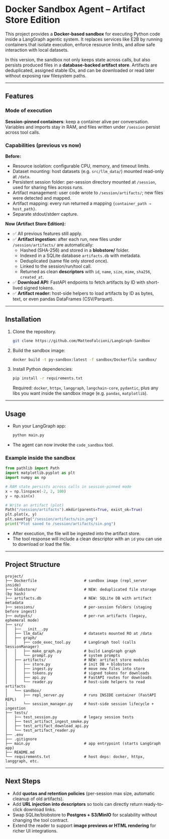 # Docker Sandbox Agent – Artifact Store Edition

This project provides a **Docker-based sandbox** for executing Python code inside a LangGraph agentic system. It replaces services like E2B by running containers that isolate execution, enforce resource limits, and allow safe interaction with local datasets.

In this version, the sandbox not only keeps state across calls, but also persists produced files in a **database-backed artifact store**. Artifacts are deduplicated, assigned stable IDs, and can be downloaded or read later without exposing raw filesystem paths.

---

## Features

### Mode of execution

**Session-pinned containers**: keep a container alive per conversation. Variables and imports stay in RAM, and files written under `/session` persist across tool calls.

### Capabilities (previous vs now)

**Before:**
- Resource isolation: configurable CPU, memory, and timeout limits.
- Dataset mounting: host datasets (e.g. `src/llm_data/`) mounted read-only at `/data`.
- Persistent session folder: per-session directory mounted at `/session`, used for sharing files across runs.
- Artifact management: user code wrote to `/session/artifacts/`; new files were detected and mapped.
- Artifact mapping: every run returned a mapping `{container_path → host_path}`.
- Separate stdout/stderr capture.

**Now (Artifact Store Edition):**
- ✅ All previous features still apply.
- ✅ **Artifact ingestion:** after each run, new files under `/session/artifacts/` are automatically:
  - Hashed (SHA-256) and stored in a **blobstore/** folder.
  - Indexed in a SQLite database `artifacts.db` with metadata.
  - Deduplicated (same file only stored once).
  - Linked to the session/run/tool call.
  - Returned as clean **descriptors** with `id`, `name`, `size`, `mime`, `sha256`, `created_at`.
- ✅ **Download API:** FastAPI endpoints to fetch artifacts by ID with short-lived signed tokens.
- ✅ **Artifact reader:** host-side helpers to load artifacts by ID as bytes, text, or even pandas DataFrames (CSV/Parquet).

---

## Installation

1. Clone the repository.

   ```bash
   git clone https://github.com/MatteoFalcioni/LangGraph-Sandbox
   ```

2. Build the sandbox image:

   ```bash
   docker build -t py-sandbox:latest -f sandbox/Dockerfile sandbox/
   ```

3. Install Python dependencies:

   ```bash
   pip install -r requirements.txt
   ```

   Required: `docker`, `httpx`, `langgraph`, `langchain-core`, `pydantic`, plus any libs you want inside the sandbox image (e.g. `pandas`, `matplotlib`).

---

## Usage

* Run your LangGraph app:

  ```bash
  python main.py
  ```

* The agent can now invoke the `code_sandbox` tool.

### Example inside the sandbox

```python
from pathlib import Path
import matplotlib.pyplot as plt
import numpy as np

# RAM state persists across calls in session-pinned mode
x = np.linspace(-2, 2, 100)
y = np.sin(x)

# Write an artifact (plot)
Path("/session/artifacts").mkdir(parents=True, exist_ok=True)
plt.plot(x, y)
plt.savefig("/session/artifacts/sin.png")
print("Plot saved to /session/artifacts/sin.png")
```

* After execution, the file will be ingested into the artifact store.
* The tool response will include a clean descriptor with an `id` you can use to download or load the file.

---

## Project Structure

```
project/
├── Dockerfile                     # sandbox image (repl_server inside)
├── blobstore/                     # NEW: deduplicated file storage (by hash)
├── artifacts.db                   # NEW: SQLite DB with artifact metadata
├── sessions/                      # per-session folders (staging before ingest)
├── outputs/                       # per-run artifacts (legacy, ephemeral mode)
├── src/
│   ├── __init__.py
│   ├── llm_data/                  # datasets mounted RO at /data
│   ├── graph/
│   │   ├── code_exec_tool.py      # LangGraph tool (calls SessionManager)
│   │   ├── make_graph.py          # build LangGraph graph
│   │   └── prompt.py              # system prompts
│   ├── artifacts/                 # NEW: artifact store modules
│   │   ├── store.py               # init DB + blobstore
│   │   ├── ingest.py              # move new files into store
│   │   ├── tokens.py              # signed tokens for downloads
│   │   ├── api.py                 # FastAPI routes for downloads
│   │   └── reader.py              # host-side helpers to read artifacts
│   └── sandbox/
│       ├── repl_server.py         # runs INSIDE container (FastAPI REPL)
│       └── session_manager.py     # host-side session lifecycle + ingestion
├── tests/
│   ├── test_session.py            # legacy session tests
│   ├── test_artifact_ingest_smoke.py
│   ├── test_artifact_download_api.py
│   └── test_artifact_reader.py
├── .env
├── .gitignore
├── main.py                        # app entrypoint (starts LangGraph app)
├── README.md
└── requirements.txt               # host deps: docker, httpx, langgraph, etc.

```

---

## Next Steps

- Add **quotas and retention policies** (per-session max size, automatic cleanup of old artifacts).
- Add **URL injection into descriptors** so tools can directly return ready-to-click download links.
- Swap SQLite/blobstore to **Postgres + S3/MinIO** for scalability without changing the tool contract.
- Extend the reader to support **image previews or HTML rendering** for richer UI integrations.